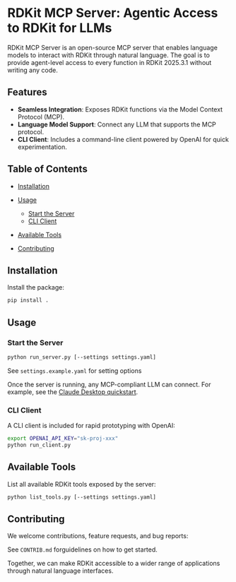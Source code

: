 # RDKit MCP Server: Agentic Access to RDKit for LLMs

RDKit MCP Server is an open-source MCP server that enables language models to interact with RDKit through natural language. The goal is to provide agent-level access to every function in RDKit 2025.3.1 without writing any code.

## Features

* **Seamless Integration**: Exposes RDKit functions via the Model Context Protocol (MCP).
* **Language Model Support**: Connect any LLM that supports the MCP protocol.
* **CLI Client**: Includes a command-line client powered by OpenAI for quick experimentation.

## Table of Contents

* [Installation](#installation)
* [Usage](#usage)

  * [Start the Server](#start-the-server)
  * [CLI Client](#cli-client)
* [Available Tools](#available-tools)
* [Contributing](#contributing)

## Installation

Install the package:

```bash
pip install .
```

## Usage

### Start the Server

```bash
python run_server.py [--settings settings.yaml]
```

See `settings.example.yaml` for setting options

Once the server is running, any MCP-compliant LLM can connect. For example, see the [Claude Desktop quickstart](https://modelcontextprotocol.io/quickstart/user).

### CLI Client

A CLI client is included for rapid prototyping with OpenAI:

```bash
export OPENAI_API_KEY="sk-proj-xxx"
python run_client.py
```

## Available Tools

List all available RDKit tools exposed by the server:

```bash
python list_tools.py [--settings settings.yaml]
```

## Contributing

We welcome contributions, feature requests, and bug reports:

See `CONTRIB.md` forguidelines on how to get started.

Together, we can make RDKit accessible to a wider range of applications through natural language interfaces.